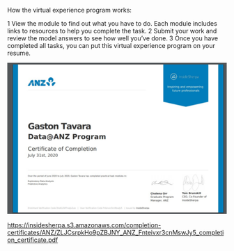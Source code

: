 How the virtual experience program works:

1 View the module to find out what you have to do. Each module includes links to resources to help you complete the task.
2 Submit your work and review the model answers to see how well you’ve done.
3 Once you have completed all tasks, you can put this virtual experience program on your resume.

![Certificate](certificate_of_completion.jpg)

https://insidesherpa.s3.amazonaws.com/completion-certificates/ANZ/ZLJCsrpkHo9pZBJNY_ANZ_Fnteivxr3cnMswJy5_completion_certificate.pdf
